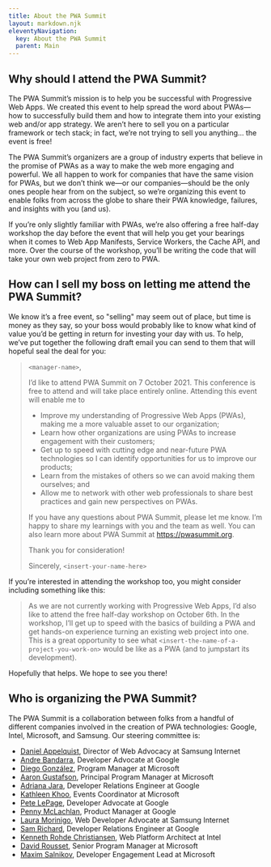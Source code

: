 ```yaml
---
title: About the PWA Summit
layout: markdown.njk
eleventyNavigation:
  key: About the PWA Summit
  parent: Main
---
```


## Why should I attend the PWA Summit?

The PWA Summit’s mission is to help you be successful with Progressive Web Apps. We created this event to help spread the word about PWAs—how to successfully build them and how to integrate them into your existing web and/or app strategy. We aren’t here to sell you on a particular framework or tech stack; in fact, we’re not trying to sell you anything… the event is free!

The PWA Summit’s organizers are a group of industry experts that believe in the promise of PWAs as a way to make the web more engaging and powerful. We all happen to work for companies that have the same vision for PWAs, but we don’t think we—or our companies—should be the only ones people hear from on the subject, so we’re organizing this event to enable folks from across the globe to share their PWA knowledge, failures, and insights with you (and us).

If you’re only slightly familiar with PWAs, we’re also offering a free half-day workshop the day before the event that will help you get your bearings when it comes to Web App Manifests, Service Workers, the Cache API, and more. Over the course of the workshop, you’ll be writing the code that will take your own web project from zero to PWA.

## How can I sell my boss on letting me attend the PWA Summit?

We know it’s a free event, so "selling" may seem out of place, but time is money as they say, so your boss would probably like to know what kind of value you’d be getting in return for investing your day with us. To help, we’ve put together the following draft email you can send to them that will hopeful seal the deal for you:

> `<manager-name>`,
> 
> I’d like to attend PWA Summit on 7 October 2021. This conference is free to attend and will take place entirely online. Attending this event will enable me to
> 
> * Improve my understanding of Progressive Web Apps (PWAs), making me a more valuable asset to our organization;
> * Learn how other organizations are using PWAs to increase engagement with their customers;
> * Get up to speed with cutting edge and near-future PWA technologies so I can identify opportunities for us to improve our products;
> * Learn from the mistakes of others so we can avoid making them ourselves; and
> * Allow me to network with other web professionals to share best practices and gain new perspectives on PWAs.
> 
> If you have any questions about PWA Summit, please let me know. I’m happy to share my learnings with you and the team as well. You can also learn more about PWA Summit at https://pwasummit.org.
>
> Thank you for consideration!
> 
> Sincerely,
> `<insert-your-name-here>`

If you’re interested in attending the workshop too, you might consider including something like this:

> As we are not currently working with Progressive Web Apps, I’d also like to attend the free half-day workshop on October 6th. In the workshop, I’ll get up to speed with the basics of building a PWA and get hands-on experience turning an existing web project into one. This is a great opportunity to see what `<insert-the-name-of-a-project-you-work-on>` would be like as a PWA (and to jumpstart its development).

Hopefully that helps. We hope to see you there!

## Who is organizing the PWA Summit?

The PWA Summit is a collaboration between folks from a handful of different companies involved in the creation of PWA technologies: Google, Intel, Microsoft, and Samsung. Our steering committee is:

* [Daniel Appelquist](https://twitter.com/torgo), Director of Web Advocacy at Samsung Internet
* [Andre Bandarra](https://twitter.com/andreban), Developer Advocate at Google
* [Diego González](https://twitter.com/diekus), Program Manager at Microsoft
* [Aaron Gustafson](https://twitter.com/AaronGustafson), Principal Program Manager at Microsoft
* [Adriana Jara](https://twitter.com/tropicadri), Developer Relations Engineer at Google
* [Kathleen Khoo](https://twitter.com/KathleenKhoo), Events Coordinator at Microsoft
* [Pete LePage](https://twitter.com/petele), Developer Advocate at Google
* [Penny McLachlan](https://twitter.com/b1tr0t), Product Manager at Google
* [Laura Morinigo](https://twitter.com/thisislalaok), Web Developer Advocate at Samsung Internet
* [Sam Richard](https://twitter.com/snugug), Developer Relations Engineer at Google
* [Kenneth Rohde Christiansen](https://twitter.com/kennethrohde), Web Platform Architect at Intel
* [David Rousset](https://twitter.com/davrous), Senior Program Manager at Microsoft
* [Maxim Salnikov](https://twitter.com/webmaxru), Developer Engagement Lead at Microsoft
